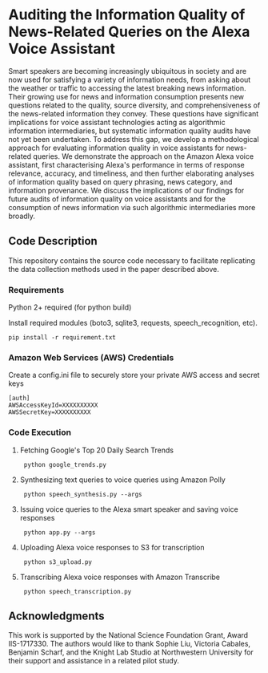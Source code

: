 # Auditing the Information Quality of News-Related Queries on the Alexa Voice Assistant

Smart speakers are becoming increasingly ubiquitous in society and are now used for satisfying a variety of information needs, from asking about the weather or traffic to accessing the latest breaking news information. Their growing use for news and information consumption presents new questions related to the quality, source diversity, and comprehensiveness of the news-related information they convey. These questions have significant implications for voice assistant technologies acting as algorithmic information intermediaries, but systematic information quality audits have not yet been undertaken. To address this gap, we develop a methodological approach for evaluating information quality in voice assistants for news-related queries. We demonstrate the approach on the Amazon Alexa voice assistant, first characterising Alexa's performance in terms of response relevance, accuracy, and timeliness, and then further elaborating analyses of information quality based on query phrasing, news category, and information provenance. We discuss the implications of our findings for future audits of information quality on voice assistants and for the consumption of news information via such algorithmic intermediaries more broadly. 

## Code Description

This repository contains the source code necessary to facilitate replicating the data collection methods used in the paper described above.

### Requirements

Python 2+ required (for python build)

Install required modules (boto3, sqlite3, requests, speech_recognition, etc).

    pip install -r requirement.txt

### Amazon Web Services (AWS) Credentials

Create a config.ini file to securely store your private AWS access and secret keys

    [auth]
    AWSAccessKeyId=XXXXXXXXXX
    AWSSecretKey=XXXXXXXXXX

### Code Execution

1. Fetching Google's Top 20 Daily Search Trends
     
        python google_trends.py
    
2. Synthesizing text queries to voice queries using Amazon Polly
     
        python speech_synthesis.py --args
     
3. Issuing voice queries to the Alexa smart speaker and saving voice responses 
    
        python app.py --args
     
4. Uploading Alexa voice responses to S3 for transcription
     
        python s3_upload.py
     
5. Transcribing Alexa voice responses with Amazon Transcribe
 
        python speech_transcription.py
     
## Acknowledgments

This work is supported by the National Science Foundation Grant, Award IIS-1717330. The authors would like to thank Sophie Liu, Victoria Cabales, Benjamin Scharf, and the Knight Lab Studio at Northwestern University for their support and assistance in a related pilot study.

